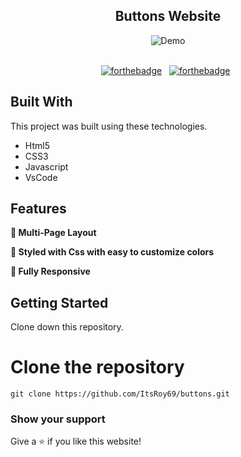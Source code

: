 <h2 align="center">
  Buttons Website <br/>
</h2>
<div align="center">
  <img alt="Demo" src="https://user-images.githubusercontent.com/78967360/167240708-8dfe46be-7966-42ff-b2fa-c9ba4b3eb0a7.png" />

</div>

<br/>

<center>

[![forthebadge](https://forthebadge.com/images/badges/built-with-love.svg)](https://forthebadge.com) &nbsp;
[![forthebadge](https://forthebadge.com/images/badges/made-with-javascript.svg)](https://forthebadge.com) &nbsp;

</center>

## Built With

This project was built using these technologies.

- Html5
- CSS3
- Javascript
- VsCode

## Features

**📖 Multi-Page Layout**

**🎨 Styled with Css with easy to customize colors**

**📱 Fully Responsive**

## Getting Started

Clone down this repository. 
# Clone the repository
`git clone https://github.com/ItsRoy69/buttons.git`

### Show your support

Give a ⭐ if you like this website!
